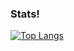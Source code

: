### Stats!
[![Top Langs](https://github-readme-stats.vercel.app/api/top-langs/?username=Markojudas&theme=radical&langs_count=10)](https://github.com/anuraghazra/github-readme-stats)

